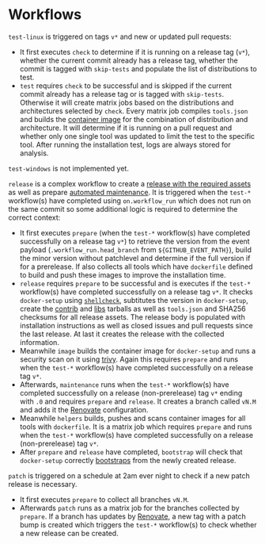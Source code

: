 # Workflows

`test-linux` is triggered on tags `v*` and new or updated pull requests:

- It first executes `check` to determine if it is running on a release tag (`v*`), whether the current commit already has a release tag, whether the commit is tagged with `skip-tests` and populate the list of distributions to test.
- `test` requires `check` to be successful and is skipped if the current commit already has a release tag or is tagged with `skip-tests`. Otherwise it will create matrix jobs based on the distributions and architectures selected by `check`. Every matrix job compiles `tools.json` and builds the [container image](envs.md) for the combination of distribution and architecture. It will determine if it is running on a pull request and whether only one single tool was updated to limit the test to the specific tool. After running the installation test, logs are always stored for analysis.

`test-windows` is not implemented yet.

`release` is a complex workflow to create a [release with the required assets](release.md) as well as prepare [automated maintenance](maintenance.md). It is triggered when the `test-*` workflow(s) have completed using `on.workflow_run` which does not run on the same commit so some additional logic is required to determine the correct context:

- It first executes `prepare` (when the `test-*` workflow(s) have completed successfully on a release tag `v*`) to retrieve the version from the event payload (`.workflow_run.head_branch` from `${GITHUB_EVENT_PATH}`), build the minor version without patchlevel and determine if the full version if for a prerelease. If also collects all tools which have `dockerfile` defined to build and push these images to improve the installation time.
- `release` requires `prepare` to be successful and is executes if the `test-*` workflow(s) have completed successfully on a release tag `v*`. It checks `docker-setup` using [`shellcheck`](https://github.com/koalaman/shellcheck), subtitutes the version in `docker-setup`, create the [contrib](contrib.md) and [libs](libs.md) tarballs as well as `tools.json` and SHA256 checksums for all release assets. The release body is populated with installation instructions as well as closed issues and pull requests since the last release. At last it creates the release with the collected information.
- Meanwhile `image` builds the container image for `docker-setup` and runs a security scan on it using [trivy](https://github.com/aquasecurity/trivy). Again this requires `prepare` and runs when the `test-*` workflow(s) have completed successfully on a release tag `v*`.
- Afterwards, `maintenance` runs when the `test-*` workflow(s) have completed successfully on a release (non-prerelease) tag `v*` ending with `.0` and requires `prepare` and `release`. It creates a branch called `vN.M` and adds it the [Renovate](renovate.md) configuration.
- Meanwhile `helpers` builds, pushes and scans container images for all tools with `dockerfile`. It is a matrix job which requires `prepare` and runs when the `test-*` workflow(s) have completed successfully on a release (non-prerelease) tag `v*`.
- After `prepare` and `release` have completed, `bootstrap` will check that `docker-setup` correctly [bootstraps](bootstrapping.md) from the newly created release.

`patch` is triggered on a schedule at 2am ever night to check if a new patch release is necessary.

- It first executes `prepare` to collect all branches `vN.M`.
- Afterwards `patch` runs as a matrix job for the branches collected by `prepare`. If a branch has updates by [Renovate](renovate.md), a new tag with a patch bump is created which triggers the `test-*` workflow(s) to check whether a new release can be created.
